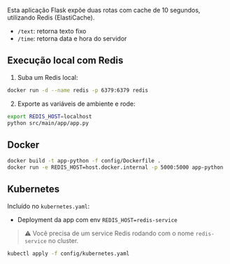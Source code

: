 Esta aplicação Flask expõe duas rotas com cache de 10 segundos, utilizando Redis (ElastiCache).

- `/text`: retorna texto fixo
- `/time`: retorna data e hora do servidor

## Execução local com Redis

1. Suba um Redis local:

```bash
docker run -d --name redis -p 6379:6379 redis
```

2. Exporte as variáveis de ambiente e rode:

```bash
export REDIS_HOST=localhost
python src/main/app/app.py
```

## Docker

```bash
docker build -t app-python -f config/Dockerfile .
docker run -e REDIS_HOST=host.docker.internal -p 5000:5000 app-python
```

## Kubernetes

Incluído no `kubernetes.yaml`:

- Deployment da app com env `REDIS_HOST=redis-service`

> ⚠️ Você precisa de um service Redis rodando com o nome `redis-service` no cluster.

```bash
kubectl apply -f config/kubernetes.yaml
```
